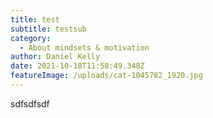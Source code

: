 ```yaml
---
title: test
subtitle: testsub
category:
  - About mindsets & motivation
author: Daniel Kelly
date: 2021-10-18T11:58:49.348Z
featureImage: /uploads/cat-1045782_1920.jpg
---
```

sdfsdfsdf